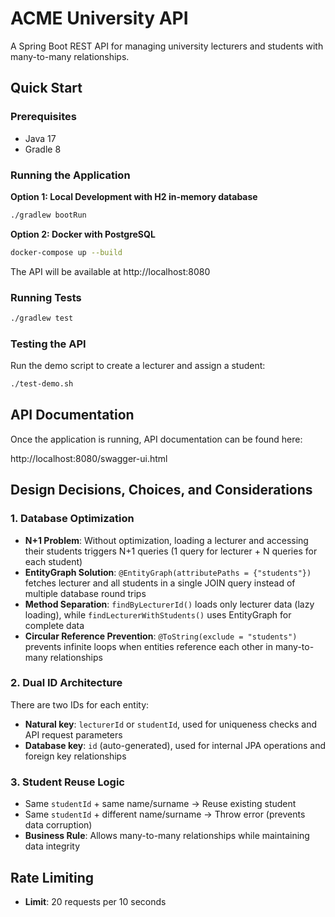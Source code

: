 # ACME University API

A Spring Boot REST API for managing university lecturers and students with many-to-many relationships.

## Quick Start

### Prerequisites

- Java 17
- Gradle 8

### Running the Application

**Option 1: Local Development with H2 in-memory database**
```bash
./gradlew bootRun
```

**Option 2: Docker with PostgreSQL**
```bash
docker-compose up --build
```

The API will be available at http://localhost:8080

### Running Tests

```bash
./gradlew test
```

### Testing the API

Run the demo script to create a lecturer and assign a student:

```bash
./test-demo.sh
```

## API Documentation

Once the application is running, API documentation can be found here:

http://localhost:8080/swagger-ui.html

## Design Decisions, Choices, and Considerations

### 1. Database Optimization

- **N+1 Problem**: Without optimization, loading a lecturer and accessing their students triggers N+1 queries (1 query for lecturer + N queries for each student)
- **EntityGraph Solution**: `@EntityGraph(attributePaths = {"students"})` fetches lecturer and all students in a single JOIN query instead of multiple database round trips
- **Method Separation**: `findByLecturerId()` loads only lecturer data (lazy loading), while `findLecturerWithStudents()` uses EntityGraph for complete data
- **Circular Reference Prevention**: `@ToString(exclude = "students")` prevents infinite loops when entities reference each other in many-to-many relationships

### 2. Dual ID Architecture

There are two IDs for each entity:

- **Natural key**: `lecturerId` or `studentId`, used for uniqueness checks and API request parameters
- **Database key**: `id` (auto-generated), used for internal JPA operations and foreign key relationships

### 3. Student Reuse Logic

- Same `studentId` + same name/surname → Reuse existing student
- Same `studentId` + different name/surname → Throw error (prevents data corruption)
- **Business Rule**: Allows many-to-many relationships while maintaining data integrity

## Rate Limiting

- **Limit**: 20 requests per 10 seconds